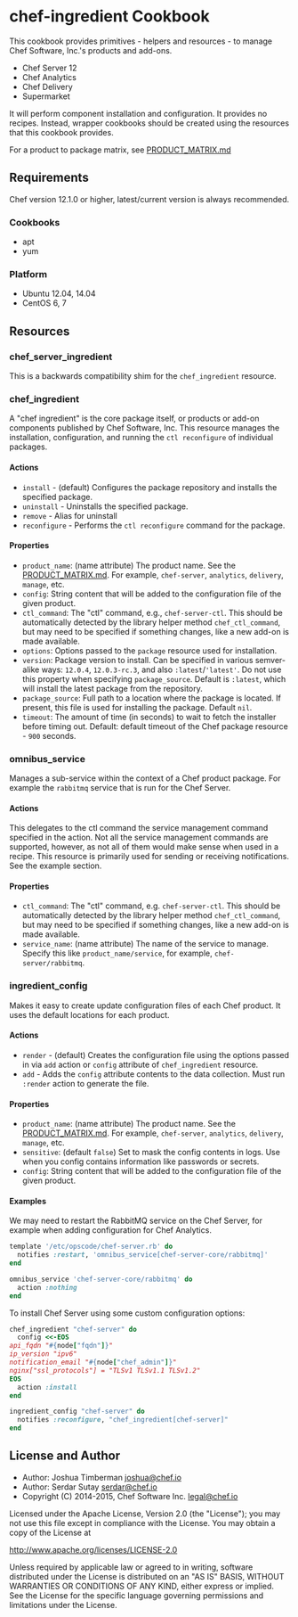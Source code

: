 # chef-ingredient Cookbook

This cookbook provides primitives - helpers and resources - to manage Chef Software, Inc.'s products and add-ons.

- Chef Server 12
- Chef Analytics
- Chef Delivery
- Supermarket

It will perform component installation and configuration. It provides no recipes. Instead, wrapper cookbooks should be created using the resources that this cookbook provides.

For a product to package matrix, see [PRODUCT_MATRIX.md](https://github.com/chef-cookbooks/chef-ingredient/blob/master/PRODUCT_MATRIX.md)

## Requirements

Chef version 12.1.0 or higher, latest/current version is always recommended.

### Cookbooks

- apt
- yum

### Platform

- Ubuntu 12.04, 14.04
- CentOS 6, 7

## Resources

### chef_server_ingredient

This is a backwards compatibility shim for the `chef_ingredient` resource.

### chef_ingredient

A "chef ingredient" is the core package itself, or products or add-on components published by Chef Software, Inc. This resource manages the installation, configuration, and running the `ctl reconfigure` of individual packages.

#### Actions

- `install` - (default) Configures the package repository and installs the specified package.
- `uninstall` - Uninstalls the specified package.
- `remove` - Alias for uninstall
- `reconfigure` - Performs the `ctl reconfigure` command for the package.

#### Properties
- `product_name`: (name attribute) The product name. See the [PRODUCT_MATRIX.md](https://github.com/chef-cookbooks/chef-ingredient/blob/master/PRODUCT_MATRIX.md). For example, `chef-server`, `analytics`, `delivery`, `manage`, etc.
- `config`: String content that will be added to the configuration file of the given product.
- `ctl_command`: The "ctl" command, e.g., `chef-server-ctl`. This should be automatically detected by the library helper method `chef_ctl_command`, but may need to be specified if something changes, like a new add-on is made available.
- `options`: Options passed to the `package` resource used for installation.
- `version`: Package version to install. Can be specified in various semver-alike ways: `12.0.4`, `12.0.3-rc.3`, and also `:latest`/`'latest'`. Do not use this property when specifying `package_source`. Default is `:latest`, which will install the latest package from the repository.
- `package_source`: Full path to a location where the package is located. If present, this file is used for installing the package. Default `nil`.
- `timeout`: The amount of time (in seconds) to wait to fetch the installer before timing out. Default: default timeout of the Chef package resource - `900` seconds.

### omnibus_service

Manages a sub-service within the context of a Chef product package. For example the `rabbitmq` service that is run for the Chef Server.

#### Actions

This delegates to the ctl command the service management command specified in the action. Not all the service management commands are supported, however, as not all of them would make sense when used in a recipe. This resource is primarily used for sending or receiving notifications. See the example section.

#### Properties

- `ctl_command`: The "ctl" command, e.g. `chef-server-ctl`. This should be automatically detected by the library helper method `chef_ctl_command`, but may need to be specified if something changes, like a  new add-on is made available.
- `service_name`: (name attribute) The name of the service to manage. Specify this like `product_name/service`, for example, `chef-server/rabbitmq`.

### ingredient_config

Makes it easy to create update configuration files of each Chef product. It uses the default locations for each product.

#### Actions

- `render` - (default) Creates the configuration file using the options passed in via `add` action or `config` attribute of `chef_ingredient` resource.
- `add` - Adds the `config` attribute contents to the data collection.  Must run `:render` action to generate the file.

#### Properties
- `product_name`: (name attribute) The product name. See the [PRODUCT_MATRIX.md](https://github.com/chef-cookbooks/chef-ingredient/blob/master/PRODUCT_MATRIX.md). For example, `chef-server`, `analytics`, `delivery`, `manage`, etc.
- `sensitive`: (default `false`) Set to mask the config contents in logs. Use when you config contains information like passwords or secrets.
- `config`: String content that will be added to the configuration file of the given product.

#### Examples

We may need to restart the RabbitMQ service on the Chef Server, for example when adding configuration for Chef Analytics.

```ruby
template '/etc/opscode/chef-server.rb' do
  notifies :restart, 'omnibus_service[chef-server-core/rabbitmq]'
end

omnibus_service 'chef-server-core/rabbitmq' do
  action :nothing
end
```

To install Chef Server using some custom configuration options:

```ruby
chef_ingredient "chef-server" do
  config <<-EOS
api_fqdn "#{node["fqdn"]}"
ip_version "ipv6"
notification_email "#{node["chef_admin"]}"
nginx["ssl_protocols"] = "TLSv1 TLSv1.1 TLSv1.2"
EOS
  action :install
end

ingredient_config "chef-server" do
  notifies :reconfigure, "chef_ingredient[chef-server]"
end

```

## License and Author

- Author: Joshua Timberman <joshua@chef.io>
- Author: Serdar Sutay <serdar@chef.io>
- Copyright (C) 2014-2015, Chef Software Inc. <legal@chef.io>

Licensed under the Apache License, Version 2.0 (the "License");
you may not use this file except in compliance with the License.
You may obtain a copy of the License at

http://www.apache.org/licenses/LICENSE-2.0

Unless required by applicable law or agreed to in writing, software
distributed under the License is distributed on an "AS IS" BASIS,
WITHOUT WARRANTIES OR CONDITIONS OF ANY KIND, either express or implied.
See the License for the specific language governing permissions and
limitations under the License.
